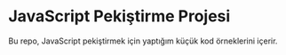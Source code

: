 # JavaScript Pekiştirme Projesi

Bu repo, JavaScript pekiştirmek için yaptığım küçük kod örneklerini içerir.